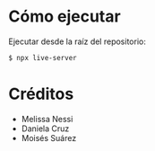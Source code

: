 # Cómo ejecutar
Ejecutar desde la raíz del repositorio:
```bash
$ npx live-server
```
# Créditos
- Melissa Nessi
- Daniela Cruz
- Moisés Suárez